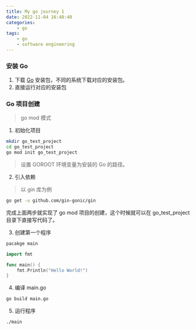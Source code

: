 ```yaml
---
title: My go journey 1
date: 2022-11-04 16:48:40
categories:
    - go
tags:
    - go
    - software engineering
---
```


### 安装 Go

1. 下载 [Go](https://go.dev/dl/) 安装包，不同的系统下载对应的安装包。
2. 直接运行对应的安装包

### Go 项目创建

> go mod 模式

1. 初始化项目

```bash
mkdir go_test_project
cd go_test_project
go mod init go_test_project
```
> 设置 GOROOT 环境变量为安装的 Go 的路径。

2. 引入依赖

> 以 gin 库为例

```bash
go get -u github.com/gin-gonic/gin
```

完成上面两步就实现了 go mod 项目的创建，这个时候就可以在 go_test_project 目录下直接写代码了。

3. 创建第一个程序

```go
pacakge main

import fmt

func main() {
    fmt.Println("Hello World!")
}
```

4. 编译 main.go

```bash
go build main.go
```

5. 运行程序

```bash
./main
```
